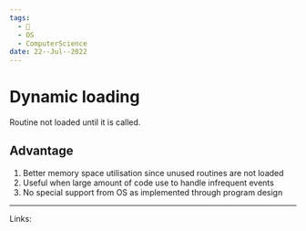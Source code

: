 ```yaml
---
tags:
  - 🌱
  - OS
  - ComputerScience 
date: 22--Jul--2022
---
```


# Dynamic loading

Routine not loaded until it is called.

## Advantage

1. Better memory space utilisation since unused routines are not loaded
2. Useful when large amount of code use to handle infrequent events
3. No special support from OS as implemented through program design

---
Links: 